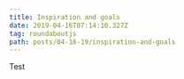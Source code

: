 ```yaml
---
title: Inspiration and goals
date: 2019-04-16T07:14:10.327Z
tag: roundaboutjs
path: posts/04-16-19/inspiration-and-goals
---
```

Test
